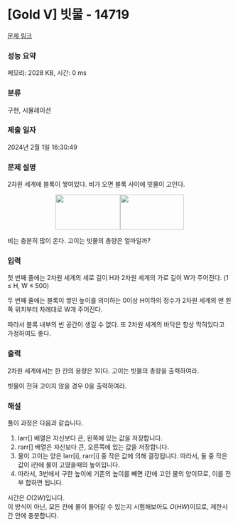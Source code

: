 # [Gold V] 빗물 - 14719 

[문제 링크](https://www.acmicpc.net/problem/14719) 

### 성능 요약

메모리: 2028 KB, 시간: 0 ms

### 분류

구현, 시뮬레이션

### 제출 일자

2024년 2월 1일 16:30:49

### 문제 설명

<p>2차원 세계에 블록이 쌓여있다. 비가 오면 블록 사이에 빗물이 고인다.</p>

<p style="text-align: center;"><img alt="" src="https://onlinejudgeimages.s3-ap-northeast-1.amazonaws.com/problem/14719/1.png" style="height:79px; width:146px"><img alt="" src="https://onlinejudgeimages.s3-ap-northeast-1.amazonaws.com/problem/14719/2.png" style="height:79px; width:143px"></p>

<p>비는 충분히 많이 온다. 고이는 빗물의 총량은 얼마일까?</p>

### 입력 

 <p>첫 번째 줄에는 2차원 세계의 세로 길이 H과 2차원 세계의 가로 길이 W가 주어진다. (1 ≤ H, W ≤ 500)</p>

<p>두 번째 줄에는 블록이 쌓인 높이를 의미하는 0이상 H이하의 정수가 2차원 세계의 맨 왼쪽 위치부터 차례대로 W개 주어진다.</p>

<p>따라서 블록 내부의 빈 공간이 생길 수 없다. 또 2차원 세계의 바닥은 항상 막혀있다고 가정하여도 좋다.</p>

### 출력 

 <p>2차원 세계에서는 한 칸의 용량은 1이다. 고이는 빗물의 총량을 출력하여라.</p>

<p>빗물이 전혀 고이지 않을 경우 0을 출력하여라.</p>

### 해설
<p>
풀이 과정은 다음과 같습니다.

 1. larr[] 배열은 자신보다 큰, 왼쪽에 있는 값을 저장합니다.
 2. rarr[] 배열은 자신보다 큰, 오른쪽에 있는 값을 저장합니다.
 3. 물이 고이는 양은 larr[i], rarr[i] 중 작은 값에 의해 결정됩니다. 따라서, 둘 중 작은 값이 i칸에 물이 고였을때의 높이입니다.
 4. 따라서, 3번에서 구한 높이에 기존의 높이를 빼면 i칸에 고인 물의 양이므로, 이를 전부 합하면 됩니다.

시간은 $O(2W)$입니다.    
이 방식이 아닌, 모든 칸에 물이 들어갈 수 있는지 시험해보아도 $O(HW)$이므로, 제한시간 안에 충분합니다.
</p>
